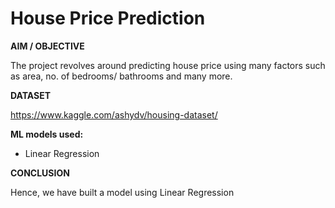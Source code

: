 # House Price Prediction

**AIM / OBJECTIVE**

The project revolves around predicting house price using many factors such as area, no. of bedrooms/ bathrooms and many more.


**DATASET**

https://www.kaggle.com/ashydv/housing-dataset/

**ML models used:**

- Linear Regression

**CONCLUSION**

Hence, we have built a model using Linear Regression